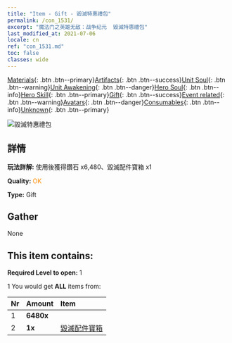 ```yaml
---
title: "Item - Gift - 毀滅特惠禮包"
permalink: /con_1531/
excerpt: "魔法门之英雄无敌：战争纪元  毀滅特惠禮包"
last_modified_at: 2021-07-06
locale: cn
ref: "con_1531.md"
toc: false
classes: wide
---
```

 [Materials](/ItemsCN/){: .btn .btn--primary}[Artifacts](/ItemsCN/Artifacts/){: .btn .btn--success}[Unit Soul](/ItemsCN/UnitSoul/){: .btn .btn--warning}[Unit Awakening](/ItemsCN/UnitAwakening/){: .btn .btn--danger}[Hero Soul](/ItemsCN/HeroSoul/){: .btn .btn--info}[Hero Skill](/ItemsCN/HeroSkill/){: .btn .btn--primary}[Gift](/ItemsCN/Gift/){: .btn .btn--success}[Event related](/ItemsCN/Events/){: .btn .btn--warning}[Avatars](/ItemsCN/Avatars/){: .btn .btn--danger}[Consumables](/ItemsCN/Consumables/){: .btn .btn--info}[Unknown](/ItemsCN/Unknown/){: .btn .btn--primary}

 ![毀滅特惠禮包](/images/t/i_907145.png)

## 詳情
 **玩法詳解:** 使用後獲得鑽石 x6,480、毀滅配件寶箱 x1

 **Quality:** <span style="color: #FF8C00">OK</span>

 **Type:** Gift

## Gather

  None

## This item contains:

 **Required Level to open:** 1

 1 You would get **ALL** items  from:

  | Nr | Amount |     Item    |
  |:---|:-------|:------------|
  | 1 |  **6480x** | <i class="fas fa-gem"/> |  | 
  | 2 |  **1x** | [毀滅配件寶箱](/cn/Items/con_1371/) |  | 
